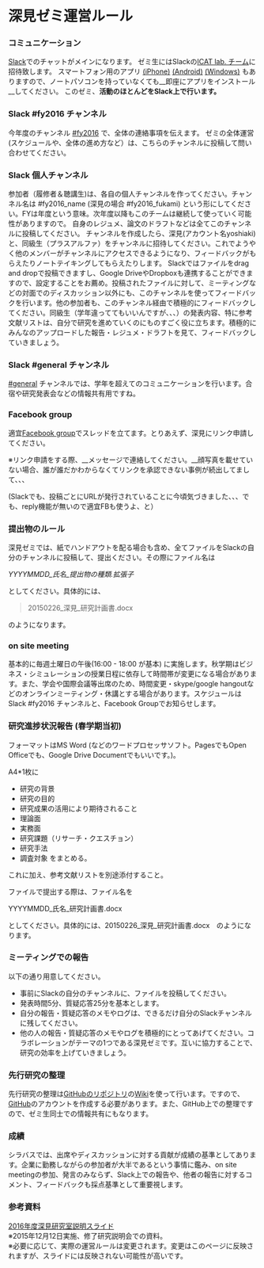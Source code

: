 # 深見ゼミ運営ルール

### コミュニケーション
[Slack](https://slack.com/)でのチャットがメインになります。
ゼミ生にはSlackの[ICAT lab. チーム](https://icatlab.slack.com/)に招待致します。
スマートフォン用のアプリ
[(iPhone)](https://itunes.apple.com/jp/app/slack-team-communication/id618783545?mt=8)
[(Android)](https://play.google.com/store/apps/details?id=com.Slack)
[(Windows)](http://www.itmedia.co.jp/news/articles/1503/19/news102.html)
もありますので、ノートパソコンを持っていなくても__即座にアプリをインストール__してください。
このゼミ、__活動のほとんどをSlack上で行います。__

### Slack #fy2016 チャンネル
今年度のチャンネル [#fy2016](https://icatlab.slack.com/messages/fy2016/team/) で、全体の連絡事項を伝えます。
ゼミの全体運営(スケジュールや、全体の進め方など）は、こちらのチャンネルに投稿して問い合わせてください。

### Slack 個人チャンネル
参加者（履修者＆聴講生)は、各自の個人チャンネルを作ってください。チャンネル名は #fy2016_name (深見の場合 #fy2016_fukami) という形にしてください。FYは年度という意味。次年度以降もこのチームは継続して使っていく可能性がありますので。
自身のレジュメ、論文のドラフトなどは全てこのチャンネルに投稿してください。
チャンネルを作成したら、深見(アカウント名yoshiaki)と、同級生（プラスアルファ）をチャンネルに招待してください。これでようやく他のメンバーがチャンネルにアクセスできるようになり、フィードバックがもらえたりノートテイキングしてもらえたりします。
Slackではファイルをdrag and dropで投稿できますし、Google DriveやDropboxも連携することができますので、設定することをお薦め。投稿されたファイルに対して、ミーティングなどの対面でのディスカッション以外にも、このチャンネルを使ってフィードバックを行います。他の参加者も、このチャンネル経由で積極的にフィードバックしてください。同級生（学年違っててもいいんですが、、、）の発表内容、特に参考文献リストは、自分で研究を進めていくのにものすごく役に立ちます。積極的にみんなのアップロードした報告・レジュメ・ドラフトを見て、フィードバックしていきましょう。

### Slack #general チャンネル
[#general](https://icatlab.slack.com/messages/general/team/) チャンネルでは、学年を超えてのコミュニケーションを行います。合宿や研究発表会などの情報共有用ですね。

### Facebook group
適宜[Facebook group](https://www.facebook.com/groups/icatlabFY2015/)でスレッドを立てます。とりあえず、深見にリンク申請してください。

※リンク申請をする際、__メッセージで連絡してください。__顔写真を載せていない場合、誰が誰だかわからなくてリンクを承認できない事例が続出してまして、、、

(Slackでも、投稿ごとにURLが発行されていることに今頃気づきました、、、でも、reply機能が無いので適宜FBも使うよ、と）

### 提出物のルール
深見ゼミでは、紙でハンドアウトを配る場合も含め、全てファイルをSlackの自分のチャンネルに投稿して、提出ください。その際にファイル名は

_YYYYMMDD_氏名_提出物の種類.拡張子_

としてください。具体的には、
> 20150226_深見_研究計画書.docx

のようになります。



### on site meeting
基本的に毎週土曜日の午後(16:00 - 18:00 が基本) に実施します。秋学期はビジネス・シミュレーションの授業日程に依存して時間帯が変更になる場合があります。また、学会や国際会議等出席のため、時間変更・skype/google hangoutなどのオンラインミーティング・休講とする場合があります。スケジュールはSlack #fy2016 チャンネルと、Facebook Groupでお知らせします。

### 研究進捗状況報告 (春学期当初)
フォーマットはMS Word (などのワードプロセッサソフト。PagesでもOpen Officeでも、Google Drive Documentでもいいです。)。

A4*1枚に

* 研究の背景
* 研究の目的
* 研究成果の活用により期待されること
* 理論面
* 実務面
* 研究課題（リサーチ・クエスチョン）
* 研究手法
* 調査対象
をまとめる。

これに加え、参考文献リストを別途添付すること。

ファイルで提出する際は、ファイル名を

YYYYMMDD_氏名_研究計画書.docx

としてください。具体的には、20150226_深見_研究計画書.docx　のようになります。

### ミーティングでの報告
以下の通り用意してください。  
* 事前にSlackの自分のチャンネルに、ファイルを投稿してください。
* 発表時間5分、質疑応答25分を基本とします。
* 自分の報告・質疑応答のメモやログは、できるだけ自分のSlackチャンネルに残してください。
* 他の人の報告・質疑応答のメモやログを積極的にとってあげてください。コラボレーションがテーマの1つである深見ゼミです。互いに協力することで、研究の効率を上げていきましょう。
 
### 先行研究の整理
先行研究の整理は[GitHubのリポジトリ](https://github.com/icat-lab/refnetwork)の[Wiki](https://github.com/icat-lab/refnetwork/wiki)を使って行います。ですので、[GitHub](https://github.com/)のアカウントを作成する必要があります。また、GitHub上での整理ですので、ゼミ生同士での情報共有にもなります。

### 成績
シラバスでは、出席やディスカッションに対する貢献が成績の基準としてあります。企業に勤務しながらの参加者が大半であるという事情に鑑み、on site meetingの参加、発言のみならず、Slack上での報告や、他者の報告に対するコメント、フィードバックも採点基準として重要視します。

### 参考資料
[2016年度深見研究室説明スライド](https://speakerdeck.com/rhys_no1/fy2016-seminar-orientation)  
※2015年12月12日実施、修了研究説明会での資料。  
※必要に応じて、実際の運営ルールは変更されます。変更はこのページに反映されますが、スライドには反映されない可能性が高いです。
